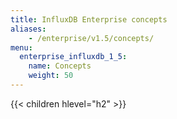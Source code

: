 ```yaml
---
title: InfluxDB Enterprise concepts
aliases:
    - /enterprise/v1.5/concepts/
menu:
  enterprise_influxdb_1_5:
    name: Concepts
    weight: 50
---
```


{{< children hlevel="h2" >}}
